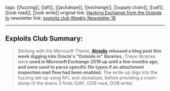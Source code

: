 tags:  [[fuzzing]], [[afl]], [[jackalope]], [[exchange]], [[supply chain]], [[uaf]], [[oob read]], [[oob write]]
original link:  [Hacking Exchange from the Outside In](https://www.atredis.com/blog/2024/4/22/hacking-exchange-from-the-outside-in?ref=blog.exploits.club)
newsletter link: [exploits.club Weekly Newsletter 18](https://blog.exploits.club/exploits-club-weekly-newsletter-18/)

---
## Exploits Club Summary:
> Sticking with the Microsoft Theme, [**Atredis**](https://www.atredis.com/?ref=blog.exploits.club) **released a blog post this week digging into Oracle's "Outside in" libraries.** These libraries were **used in Microsoft Exchange 2019 up until a few months ago, and were used to parse specific file types if an attachment inspection mail flow had been enabled.** The write-up digs into the fuzzing set-up using AFL and Jackalope, before providing a crash-dump of the teams 3 finds (UAF, OOB read, OOB write)